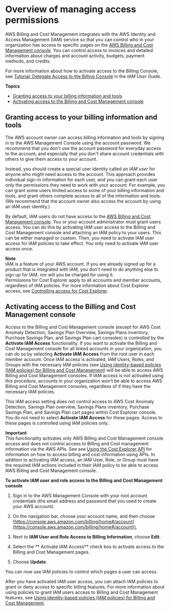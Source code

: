 # Overview of managing access permissions<a name="control-access-billing"></a>

AWS Billing and Cost Management integrates with the AWS Identity and Access Management \(IAM\) service so that you can control who in your organization has access to specific pages on the [AWS Billing and Cost Management console](https://console.aws.amazon.com/billing/home#/)\. You can control access to invoices and detailed information about charges and account activity, budgets, payment methods, and credits\.

For more information about how to activate access to the Billing Console, see [Tutorial: Delegate Access to the Billing Console](https://docs.aws.amazon.com/IAM/latest/UserGuide/tutorial_billing.html) in the *IAM User Guide*\.

**Topics**
+ [Granting access to your billing information and tools](#grantaccess)
+ [Activating access to the Billing and Cost Management console](#ControllingAccessWebsite-Activate)

## Granting access to your billing information and tools<a name="grantaccess"></a>

The AWS account owner can access billing information and tools by signing in to the AWS Management Console using the account password\. We recommend that you don't use the account password for everyday access to the account, and especially that you don't share account credentials with others to give them access to your account\. 

Instead, you should create a special user identity called an *IAM user* for anyone who might need access to the account\. This approach provides individual sign\-in information for each user, and you can grant each user only the permissions they need to work with your account\. For example, you can grant some users limited access to some of your billing information and tools, and grant others complete access to all of the information and tools\. \(We recommend that the account owner also access the account by using an IAM user identity\.\)

By default, IAM users do not have access to the [AWS Billing and Cost Management console](https://console.aws.amazon.com/billing/home#/)\. You or your account administrator must grant users access\. You can do this by activating IAM user access to the Billing and Cost Management console and attaching an IAM policy to your users\. This can be either managed or custom\. Then, you need to activate IAM user access for IAM policies to take effect\. You only need to activate IAM user access once\.

**Note**  
IAM is a feature of your AWS account\. If you are already signed up for a product that is integrated with IAM, you don't need to do anything else to sign up for IAM, nor will you be charged for using it\.  
Permissions for Cost Explorer apply to all accounts and member accounts, regardless of IAM policies\. For more information about Cost Explorer access, see [Controlling access for Cost Explorer](ce-access.md)\.

## Activating access to the Billing and Cost Management console<a name="ControllingAccessWebsite-Activate"></a>

Access to the Billing and Cost Management console \(except for AWS Cost Anomaly Detection, Savings Plan Overview, Savings Plans inventory, Purchase Savings Plan, and Savings Plan cart consoles\) is controlled by the **Activate IAM Access** functionality\. If you want to activate the Billing and Cost Management console for all linked accounts in your organization, you can do so by selecting **Activate IAM Access** from the root user in each member account\. Once IAM access is activated, IAM Users, Roles, and Groups with the necessary IAM policies \(see [Using identity\-based policies \(IAM policies\) for Billing and Cost Management](https://docs.aws.amazon.com/awsaccountbilling/latest/aboutv2/billing-permissions-ref.html)\) will be able to access AWS Billing and Cost Management consoles\. If IAM access is not activated using this procedure, accounts in your organization won’t be able to access AWS Billing and Cost Management consoles, regardless of if they have the necessary IAM policies\.

This IAM access setting does not control access to AWS Cost Anomaly Detection, Savings Plan overview, Savings Plans inventory, Purchase Savings Plan, and Savings Plan cart pages within Cost Explorer console\. You do not need to select **Activate IAM Access** for these pages\. Access to these pages is controlled using IAM policies only\. 

**Important**  
This functionality activates only AWS Billing and Cost Management console access and does not control access to Billing and Cost management information via the AWS APIs\. See see [Using the Cost Explorer API](https://docs.aws.amazon.com/awsaccountbilling/latest/aboutv2/ce-api.html) for information on how to access billing and cost information using APIs\. In addition to activating IAM access, an IAM User, Role, or Group must have the required IAM actions included in their IAM policy to be able to access AWS Billing and Cost Management console\. 

**To activate IAM user and role access to the Billing and Cost Management console**

1. Sign in to the AWS Management Console with your root account credentials \(the email address and password that you used to create your AWS account\)\.

1. On the navigation bar, choose your account name, and then choose [https://console.aws.amazon.com/billing/home#/account](https://console.aws.amazon.com/billing/home#/account)\.

1. Next to **IAM User and Role Access to Billing Information**, choose **Edit**\. 

1. Select the ** Activate IAM Access** check box to activate access to the Billing and Cost Management pages\. 

1. Choose **Update**\.

 You can now use IAM policies to control which pages a user can access\.

After you have activated IAM user access, you can attach IAM policies to grant or deny access to specific billing features\. For more information about using policies to grant IAM users access to Billing and Cost Management features, see [Using identity\-based policies \(IAM policies\) for Billing and Cost Management](billing-permissions-ref.md)\.